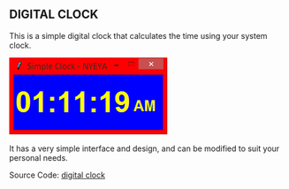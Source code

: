 ## DIGITAL CLOCK
This is a simple digital clock that calculates the time using your system clock.

![DIGITAL CLOCK](snapshot.png)

It has a very simple interface and design, and can be modified to suit
your personal needs.

Source Code: [digital clock](Simple%20Clock.py)
